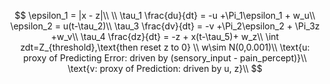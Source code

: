 $$
\epsilon_1 = |x - z|\\ \\
\tau_1 \frac{du}{dt} = -u +\Pi_1\epsilon_1 + w_u\\
\epsilon_2 = u(t-\tau_2)\\
\tau_3 \frac{dv}{dt} = -v +\Pi_2\epsilon_2 + \Pi_3z +w_v\\
\tau_4 \frac{dz}{dt} = -z + x(t-\tau_5)+ w_z\\
\int zdt=Z_{threshold},\text{then reset z to 0}
\\
w\sim N(0,0.001)\\
\text{u: proxy of Predicting Error: driven by (sensory_input - pain_percept)}\\
\text{v:  proxy of Prediction: driven by u, z}\\
$$

